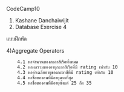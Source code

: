 CodeCamp10  
1. Kashane Danchaiwijit  
2. Database Exercise 4

แบบฝึกหัด 
 
4)Aggregate Operators


        4.1 หาจำนวนของกะลาสีเรือทั้งหมด
        4.2 หาผลรวมของอายุกะลาสีเรือที่มี rating เท่ากับ 10 
        4.3 หาค่าเฉลี่ยอายุของกะลาสีที่มี rating เท่ากับ 10
        4.4 หาชื่อของคนที่มีอายุมากที่สุด
        4.5 หาชื่อของคนที่มีอายุตั้งแต่ 25 ถึง 35









